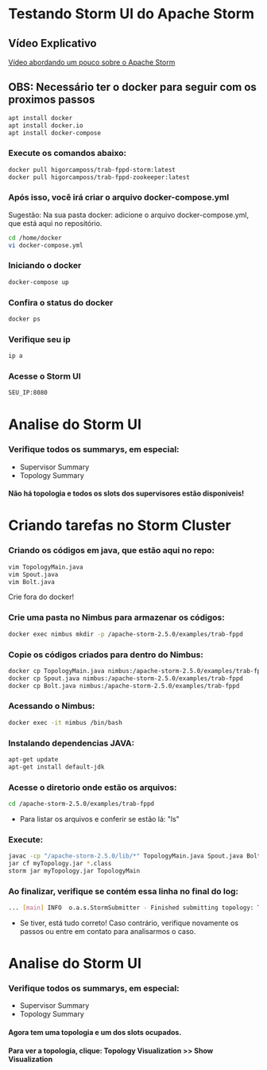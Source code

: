 # Testando Storm UI do Apache Storm

## Vídeo Explicativo

[Vídeo abordando um pouco sobre o Apache Storm](https://1drv.ms/v/s!Au3PJaitvDlYhe4qNx3JW6AMfl0r-w?e=3fyvMg)


## OBS: Necessário ter o docker para seguir com os proximos passos
```bash
apt install docker
apt install docker.io
apt install docker-compose
```

### Execute os comandos abaixo: 

```bash
docker pull higorcamposs/trab-fppd-storm:latest
docker pull higorcamposs/trab-fppd-zookeeper:latest
```
### Após isso, você irá criar o arquivo docker-compose.yml
Sugestão: Na sua pasta docker: adicione o arquivo docker-compose.yml, que está aqui no repositório. 
```bash
cd /home/docker
vi docker-compose.yml
```

### Iniciando o docker
```bash
docker-compose up
```

### Confira o status do docker
```bash
docker ps
```

### Verifique seu ip
```bash
ip a
```

### Acesse o Storm UI
```bash
SEU_IP:8080
```

# Analise do Storm UI

### Verifique todos os summarys, em especial: 
- Supervisor Summary
- Topology Summary

#### Não há topologia e todos os slots dos supervisores estão disponiveis!

# Criando tarefas no Storm Cluster

### Criando os códigos em java, que estão aqui no repo:
```bash
vim TopologyMain.java
vim Spout.java
vim Bolt.java
```
Crie fora do docker!

### Crie uma pasta no Nimbus para armazenar os códigos:
```bash
docker exec nimbus mkdir -p /apache-storm-2.5.0/examples/trab-fppd
```

### Copie os códigos criados para dentro do Nimbus:
```bash
docker cp TopologyMain.java nimbus:/apache-storm-2.5.0/examples/trab-fppd
docker cp Spout.java nimbus:/apache-storm-2.5.0/examples/trab-fppd
docker cp Bolt.java nimbus:/apache-storm-2.5.0/examples/trab-fppd
```

### Acessando o Nimbus:
```bash
docker exec -it nimbus /bin/bash
```

### Instalando dependencias JAVA:
```bash
apt-get update
apt-get install default-jdk
```

### Acesse o diretorio onde estão os arquivos:
```bash
cd /apache-storm-2.5.0/examples/trab-fppd
```
- Para listar os arquivos e conferir se estão lá: "ls"

### Execute: 
```bash
javac -cp "/apache-storm-2.5.0/lib/*" TopologyMain.java Spout.java Bolt.java
jar cf myTopology.jar *.class
storm jar myTopology.jar TopologyMain
```

### Ao finalizar, verifique se contém essa linha no final do log: 
```bash
... [main] INFO  o.a.s.StormSubmitter - Finished submitting topology: Topology
```
- Se tiver, está tudo correto! Caso contrário, verifique novamente os passos ou entre em contato para analisarmos o caso.


# Analise do Storm UI
### Verifique todos os summarys, em especial: 
- Supervisor Summary
- Topology Summary

#### Agora tem uma topologia e um dos slots ocupados. 
#### Para ver a topologia, clique: Topology Visualization >> Show Visualization


